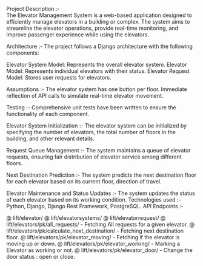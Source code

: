 Project Description   :-  
The Elevator Management System is a web-based application designed to efficiently manage elevators in a building or complex. The system aims to streamline the elevator operations, provide real-time monitoring, and improve passenger experience while using the elevators.

Architecture   :-
The project follows a Django architecture with the following components:

Elevator System Model: Represents the overall elevator system.
Elevator Model: Represents individual elevators with their status.
Elevator Request Model: Stores user requests for elevators.

Assumptions   :-
The elevator system has one button per floor.
Immediate reflection of API calls to simulate real-time elevator movement.

Testing   :-
Comprehensive unit tests have been written to ensure the functionality of each component. 

Elevator System Initialization   :-
The elevator system can be initialized by specifying the number of elevators, the total number of floors in the building, and other relevant details.

Request Queue Management   :-
The system maintains a queue of elevator requests, ensuring fair distribution of elevator service among different floors.

Next Destination Prediction   :-
The system predicts the next destination floor for each elevator based on its current floor, direction of travel.

Elevator Maintenance and Status Updates   :-
The system updates the status of each elevator based on its working condition.
Technologies used   :-  
Python, Django, Django Rest Framework, PostgreSQL.
API Endpoints   :-

@ lift/elevator/
@ lift/elevatorsystems/
@ lift/elevatorrequest/
@ lift/elevators/pk/all_requests/   -   Fetching All requests for a given elevator.
@ lift/elevators/pk/calculate_next_destination/   -   Fetching next destination floor.
@ lift/elevators/pk/elevator_moving/   -   Fetching if the elevator is moving up or down.
@ lift/elevators/pk/elevator_working/   -   Marking a Elevator as working or not.
@ lift/elevators/pk/elevator_door/   -   Change the door status : open or close.
